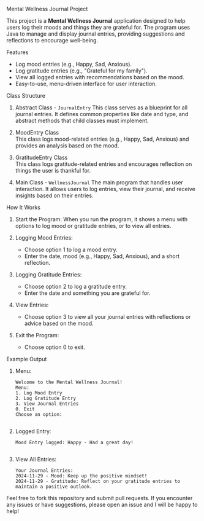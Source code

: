 Mental Wellness Journal Project

This project is a **Mental Wellness Journal** application designed to help users log their moods and things they are grateful for. The program uses Java to manage and display journal entries, providing suggestions and reflections to encourage well-being.

Features
- Log mood entries (e.g., Happy, Sad, Anxious).
- Log gratitude entries (e.g., "Grateful for my family").
- View all logged entries with recommendations based on the mood.
- Easy-to-use, menu-driven interface for user interaction.

Class Structure
1. Abstract Class - `JournalEntry` 
   This class serves as a blueprint for all journal entries. It defines common properties like date and type, and abstract methods that child classes must implement.

2. MoodEntry Class  
   This class logs mood-related entries (e.g., Happy, Sad, Anxious) and provides an analysis based on the mood.

3. GratitudeEntry Class  
   This class logs gratitude-related entries and encourages reflection on things the user is thankful for.

4. Main Class - `WellnessJournal`
   The main program that handles user interaction. It allows users to log entries, view their journal, and receive insights based on their entries.

How It Works
1. Start the Program: When you run the program, it shows a menu with options to log mood or gratitude entries, or to view all entries.
   
2. Logging Mood Entries:  
   - Choose option 1 to log a mood entry.
   - Enter the date, mood (e.g., Happy, Sad, Anxious), and a short reflection.

3. Logging Gratitude Entries:  
   - Choose option 2 to log a gratitude entry.
   - Enter the date and something you are grateful for.

4. View Entries:  
   - Choose option 3 to view all your journal entries with reflections or advice based on the mood.

5. Exit the Program:  
   - Choose option 0 to exit.

Example Output
1. Menu:
   ```text
   Welcome to the Mental Wellness Journal!
   Menu:
   1. Log Mood Entry
   2. Log Gratitude Entry
   3. View Journal Entries
   0. Exit
   Choose an option: 
  

2. Logged Entry:
   ```text
   Mood Entry logged: Happy - Had a great day!
   

3. View All Entries:
   ```text
   Your Journal Entries:
   2024-11-29 - Mood: Keep up the positive mindset!
   2024-11-29 - Gratitude: Reflect on your gratitude entries to maintain a positive outlook.
   
Feel free to fork this repository and submit pull requests. If you encounter any issues or have suggestions, please open an issue and I will be happy to help!

